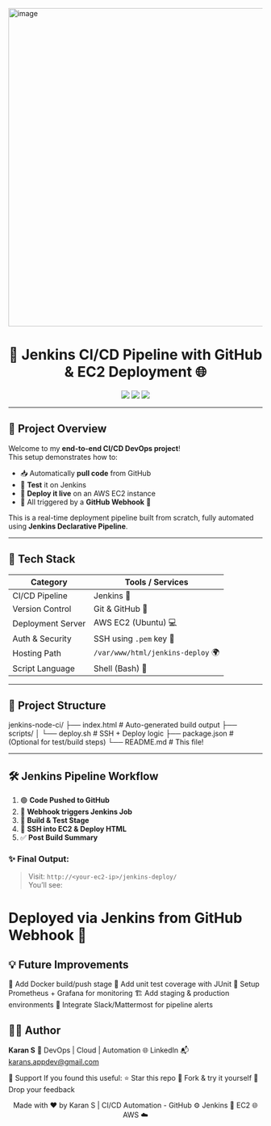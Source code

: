 <img width="1113" height="630" alt="image" src="https://github.com/user-attachments/assets/148fdf79-b2b5-4b82-b040-714fb78b634d" /><h1 align="center">🚀 Jenkins CI/CD Pipeline with GitHub & EC2 Deployment 🌐</h1>

<p align="center">
  <img src="https://img.shields.io/badge/Built%20With-Jenkins-blue?style=for-the-badge&logo=jenkins&logoColor=white"/>
  <img src="https://img.shields.io/badge/Powered%20By-AWS-orange?style=for-the-badge&logo=amazon-aws&logoColor=white"/>
  <img src="https://img.shields.io/badge/Hosted%20On-EC2-brightgreen?style=for-the-badge&logo=amazon-ec2&logoColor=white"/>
</p>

---

## 🌟 Project Overview

Welcome to my **end-to-end CI/CD DevOps project**!  
This setup demonstrates how to:
- 📥 Automatically **pull code** from GitHub
- 🧪 **Test** it on Jenkins
- 🚢 **Deploy it live** on an AWS EC2 instance  
- 🔁 All triggered by a **GitHub Webhook** 🎯

This is a real-time deployment pipeline built from scratch, fully automated using **Jenkins Declarative Pipeline**.

---

## 🧰 Tech Stack

| Category              | Tools / Services                                  |
|----------------------|---------------------------------------------------|
| CI/CD Pipeline        | Jenkins 🧰                                          |
| Version Control       | Git & GitHub 🐙                                    |
| Deployment Server     | AWS EC2 (Ubuntu) 💻                                 |
| Auth & Security       | SSH using `.pem` key 🔐                            |
| Hosting Path          | `/var/www/html/jenkins-deploy` 🌍                |
| Script Language       | Shell (Bash) 🐚                                     |

---

## 📂 Project Structure

jenkins-node-ci/
├── index.html # Auto-generated build output
├── scripts/
│ └── deploy.sh # SSH + Deploy logic
├── package.json # (Optional for test/build steps)
└── README.md # This file!


---

## 🛠️ Jenkins Pipeline Workflow

1. 🟢 **Code Pushed to GitHub**  
2. 🔔 **Webhook triggers Jenkins Job**  
3. 🧱 **Build & Test Stage**  
4. 🚀 **SSH into EC2 & Deploy HTML**  
5. ✅ **Post Build Summary**

### ✨ Final Output:
> Visit: `http://<your-ec2-ip>/jenkins-deploy/`  
> You’ll see:
<h1>Deployed via Jenkins from GitHub Webhook 🚀</h1>

## 💡 Future Improvements

🐳 Add Docker build/push stage
🧪 Add unit test coverage with JUnit
🧰 Setup Prometheus + Grafana for monitoring
🏗️ Add staging & production environments
💬 Integrate Slack/Mattermost for pipeline alerts


## 🧑‍💻 Author
**Karan S**
💼 DevOps | Cloud | Automation
🌐 LinkedIn
📬 karans.appdev@gmail.com

🙌 Support
If you found this useful:
⭐ Star this repo
🔁 Fork & try it yourself
💬 Drop your feedback

<p align="center"> Made with ❤️ by Karan S | CI/CD Automation - GitHub ⚙️ Jenkins 🚀 EC2 🌐 AWS ☁️</strong></p>
 </p>
